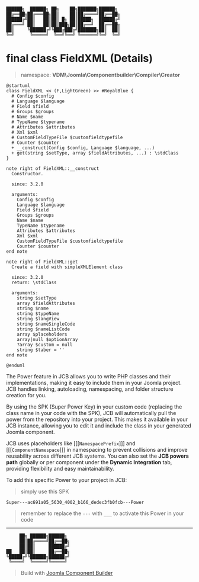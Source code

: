 ```
██████╗  ██████╗ ██╗    ██╗███████╗██████╗
██╔══██╗██╔═══██╗██║    ██║██╔════╝██╔══██╗
██████╔╝██║   ██║██║ █╗ ██║█████╗  ██████╔╝
██╔═══╝ ██║   ██║██║███╗██║██╔══╝  ██╔══██╗
██║     ╚██████╔╝╚███╔███╔╝███████╗██║  ██║
╚═╝      ╚═════╝  ╚══╝╚══╝ ╚══════╝╚═╝  ╚═╝
```
# final class FieldXML (Details)
> namespace: **VDM\Joomla\Componentbuilder\Compiler\Creator**

```uml
@startuml
class FieldXML << (F,LightGreen) >> #RoyalBlue {
  # Config $config
  # Language $language
  # Field $field
  # Groups $groups
  # Name $name
  # TypeName $typename
  # Attributes $attributes
  # Xml $xml
  # CustomFieldTypeFile $customfieldtypefile
  # Counter $counter
  + __construct(Config $config, Language $language, ...)
  + get(string $setType, array $fieldAttributes, ...) : \stdClass
}

note right of FieldXML::__construct
  Constructor.

  since: 3.2.0
  
  arguments:
    Config $config
    Language $language
    Field $field
    Groups $groups
    Name $name
    TypeName $typename
    Attributes $attributes
    Xml $xml
    CustomFieldTypeFile $customfieldtypefile
    Counter $counter
end note

note right of FieldXML::get
  Create a field with simpleXMLElement class

  since: 3.2.0
  return: \stdClass
  
  arguments:
    string $setType
    array $fieldAttributes
    string $name
    string $typeName
    string $langView
    string $nameSingleCode
    string $nameListCode
    array $placeholders
    array|null $optionArray
    ?array $custom = null
    string $taber = ''
end note
 
@enduml
```

The Power feature in JCB allows you to write PHP classes and their implementations, making it easy to include them in your Joomla project. JCB handles linking, autoloading, namespacing, and folder structure creation for you.

By using the SPK (Super Power Key) in your custom code (replacing the class name in your code with the SPK), JCB will automatically pull the power from the repository into your project. This makes it available in your JCB instance, allowing you to edit it and include the class in your generated Joomla component.

JCB uses placeholders like [[[`NamespacePrefix`]]] and [[[`ComponentNamespace`]]] in namespacing to prevent collisions and improve reusability across different JCB systems. You can also set the **JCB powers path** globally or per component under the **Dynamic Integration** tab, providing flexibility and easy maintainability.

To add this specific Power to your project in JCB:

> simply use this SPK
```
Super---ac691a05_5630_4002_b166_dedec3fb0fcb---Power
```
> remember to replace the `---` with `___` to activate this Power in your code

---
```
     ██╗ ██████╗██████╗
     ██║██╔════╝██╔══██╗
     ██║██║     ██████╔╝
██   ██║██║     ██╔══██╗
╚█████╔╝╚██████╗██████╔╝
 ╚════╝  ╚═════╝╚═════╝
```
> Build with [Joomla Component Builder](https://git.vdm.dev/joomla/Component-Builder)

